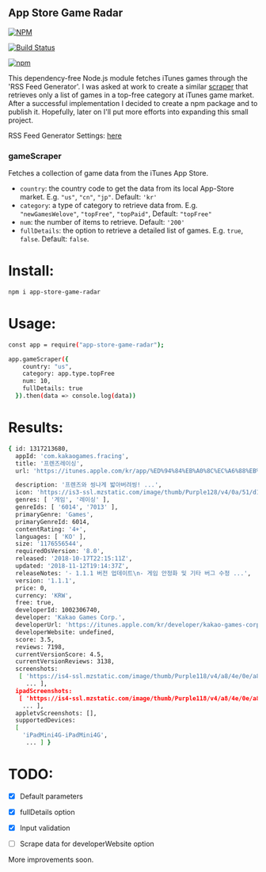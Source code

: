 ## App Store Game Radar

[![NPM](https://nodei.co/npm/app-store-game-radar.png?downloads=true)](https://nodei.co/npm/app-store-game-radar/)

[![Build Status](https://travis-ci.org/grashupfer99/app-store-game-radar.svg?branch=master)](https://travis-ci.org/grashupfer99/app-store-game-radar)

[![npm](https://img.shields.io/npm/v/app-store-game-radar.svg)](https://www.npmjs.com/package/app-store-game-radar)

This dependency-free Node.js module fetches iTunes games through the 'RSS Feed Generator'. I was asked at work to create a similar [scraper][scraper_inspiration] that retrieves only a list of games in a top-free category at iTunes game market. After a successful implementation I decided to create a npm package and to publish it. Hopefully, later on I'll put more efforts into expanding this small project.  


RSS Feed Generator Settings: [here][feedsettings]


### gameScraper

Fetches a collection of game data from the iTunes App Store.

* `country`: the country code to get the data from its local App-Store market. E.g. `"us"`, `"cn"`, `"jp"`. Default: `'kr'`
* `category`: a type of category to retrieve data from. E.g. `"newGamesWelove"`, `"topFree"`, `"topPaid"`, Default: `"topFree"`
* `num`: the number of items to retrieve. Default: `'200'`
* `fullDetails`: the option to retrieve a detailed list of games. E.g. `true`, `false`. Default: `false`.


# Install:

```sh
npm i app-store-game-radar
```

# Usage:

```sh
const app = require("app-store-game-radar");

app.gameScraper({
    country: "us",
    category: app.type.topFree
    num: 10,
    fullDetails: true
  }).then(data => console.log(data))
```


# Results:

```sh
{ id: 1317213680,
  appId: 'com.kakaogames.fracing',
  title: '프렌즈레이싱',
  url: 'https://itunes.apple.com/kr/app/%ED%94%84%EB%A0%8C%EC%A6%88%EB%A0%88%EC%9D%B4%EC%8B%B1/id1317213680?mt=8&uo=4',

  description: '프렌즈와 씽나게 밟아버려씽! ...',
  icon: 'https://is3-ssl.mzstatic.com/image/thumb/Purple128/v4/0a/51/d1/0a51d112-b906-ec8f-41bf-c6e13c9304ea/source/512x512bb.jpg',
  genres: [ '게임', '레이싱' ],
  genreIds: [ '6014', '7013' ],
  primaryGenre: 'Games',
  primaryGenreId: 6014,
  contentRating: '4+',
  languages: [ 'KO' ],
  size: '1176556544',
  requiredOsVersion: '8.0',
  released: '2018-10-17T22:15:11Z',
  updated: '2018-11-12T19:14:37Z',
  releaseNotes: '- 1.1.1 버전 업데이트\n- 게임 안정화 및 기타 버그 수정 ...',
  version: '1.1.1',
  price: 0,
  currency: 'KRW',
  free: true,
  developerId: 1002306740,
  developer: 'Kakao Games Corp.',
  developerUrl: 'https://itunes.apple.com/kr/developer/kakao-games-corp/id1002306740?uo=4',
  developerWebsite: undefined,
  score: 3.5,
  reviews: 7198,
  currentVersionScore: 4.5,
  currentVersionReviews: 3138,
  screenshots:
   [ 'https://is4-ssl.mzstatic.com/image/thumb/Purple118/v4/a8/4e/0e/a84e0e30-e2e7-ad34-2135-23bdbc9550b7/source/552x414bb.jpg',
     ... ],
  ipadScreenshots:
   [ 'https://is4-ssl.mzstatic.com/image/thumb/Purple118/v4/a8/4e/0e/a84e0e30-e2e7-ad34-2135-23bdbc9550b7/source/552x414bb.jpg',
    ... ],
  appletvScreenshots: [],
  supportedDevices:
  [
    'iPadMini4G-iPadMini4G',
     ... ] }
```


# TODO:

- [x] Default parameters
- [x] fullDetails option
- [x] Input validation
- [ ] Scrape data for developerWebsite option


More improvements soon.

[feedsettings]: http://rss.itunes.apple.com/en-us
[scraper_inspiration]: http://www.npmjs.com/package/app-store-scraper
